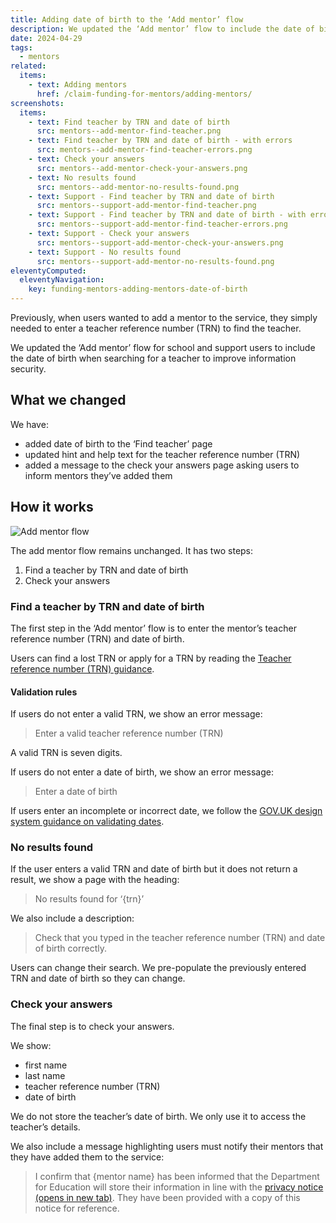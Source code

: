 ```yaml
---
title: Adding date of birth to the ‘Add mentor’ flow
description: We updated the ‘Add mentor’ flow to include the date of birth when searching for a teacher to improve information security
date: 2024-04-29
tags:
  - mentors
related:
  items:
    - text: Adding mentors
      href: /claim-funding-for-mentors/adding-mentors/
screenshots:
  items:
    - text: Find teacher by TRN and date of birth
      src: mentors--add-mentor-find-teacher.png
    - text: Find teacher by TRN and date of birth - with errors
      src: mentors--add-mentor-find-teacher-errors.png
    - text: Check your answers
      src: mentors--add-mentor-check-your-answers.png
    - text: No results found
      src: mentors--add-mentor-no-results-found.png
    - text: Support - Find teacher by TRN and date of birth
      src: mentors--support-add-mentor-find-teacher.png
    - text: Support - Find teacher by TRN and date of birth - with errors
      src: mentors--support-add-mentor-find-teacher-errors.png
    - text: Support - Check your answers
      src: mentors--support-add-mentor-check-your-answers.png
    - text: Support - No results found
      src: mentors--support-add-mentor-no-results-found.png
eleventyComputed:
  eleventyNavigation:
    key: funding-mentors-adding-mentors-date-of-birth
---
```


Previously, when users wanted to add a mentor to the service, they simply needed to enter a teacher reference number (TRN) to find the teacher.

We updated the ‘Add mentor’ flow for school and support users to include the date of birth when searching for a teacher to improve information security.

## What we changed

We have:

- added date of birth to the ‘Find teacher’ page
- updated hint and help text for the teacher reference number (TRN)
- added a message to the check your answers page asking users to inform mentors they’ve added them

## How it works

![Add mentor flow](add-mentor--flow.png "Add mentor flow - including date of birth")

The add mentor flow remains unchanged. It has two steps:

1. Find a teacher by TRN and date of birth
2. Check your answers

### Find a teacher by TRN and date of birth

The first step in the ‘Add mentor’ flow is to enter the mentor’s teacher reference number (TRN) and date of birth.

Users can find a lost TRN or apply for a TRN by reading the [Teacher reference number (TRN) guidance](https://www.gov.uk/guidance/teacher-reference-number-trn).

#### Validation rules

If users do not enter a valid TRN, we show an error message:

> Enter a valid teacher reference number (TRN)

A valid TRN is seven digits.

If users do not enter a date of birth, we show an error message:

> Enter a date of birth

If users enter an incomplete or incorrect date, we follow the [GOV.UK design system guidance on validating dates](https://design-system.service.gov.uk/components/date-input/#error-messages).

### No results found

If the user enters a valid TRN and date of birth but it does not return a result, we show a page with the heading:

> No results found for ‘{trn}’

We also include a description:

> Check that you typed in the teacher reference number (TRN) and date of birth correctly.

Users can change their search. We pre-populate the previously entered TRN and date of birth so they can change.

### Check your answers

The final step is to check your answers.

We show:

- first name
- last name
- teacher reference number (TRN)
- date of birth

We do not store the teacher’s date of birth. We only use it to access the teacher’s details.

We also include a message highlighting users must notify their mentors that they have added them to the service:

> I confirm that {mentor name} has been informed that the Department for Education will store their information in line with the [privacy notice (opens in new tab)](https://www.gov.uk/government/publications/privacy-information-education-providers-workforce-including-teachers/privacy-information-education-providers-workforce-including-teachers#using-your-data-to-maintain-a-list-of-teachers). They have been provided with a copy of this notice for reference.
